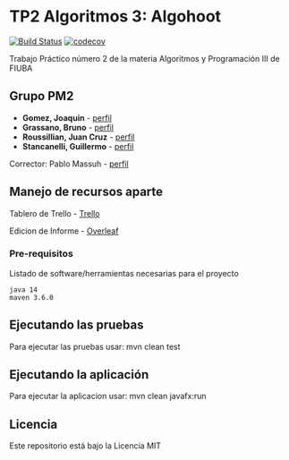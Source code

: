 ﻿# TP2 Algoritmos 3: Algohoot
[![Build Status](https://travis-ci.com/brunograssano/Algoritmos_3_TP2_PM2.svg?token=kxawFvHvMKcCczSHri2q&branch=master)](https://travis-ci.com/brunograssano/Algoritmos_3_TP2_PM2)
[![codecov](https://codecov.io/gh/brunograssano/Algoritmos_3_TP2_PM2/branch/master/graph/badge.svg?token=Rg2WnH9FMd)](https://codecov.io/gh/brunograssano/Algoritmos_3_TP2_PM2)  

Trabajo Práctico número 2 de la materia Algoritmos y Programación III de FIUBA

## Grupo PM2

* **Gomez, Joaquin** - [perfil](https://github.com/joaqogomez)
* **Grassano, Bruno** - [perfil](https://github.com/brunograssano)  
* **Roussillian, Juan Cruz** - [perfil](https://github.com/Uchihacrimson99)
* **Stancanelli, Guillermo** - [perfil](https://github.com/guillermo-st)

Corrector: Pablo Massuh - [perfil](https://github.com/xpitr256)

## Manejo de recursos aparte
Tablero de Trello - [Trello](https://trello.com/b/VJmgsyJc/tp-algoritmos)  

Edicion de Informe - [Overleaf](https://es.overleaf.com/3373845313gbbdtrmdjgdn)  

### Pre-requisitos

Listado de software/herramientas necesarias para el proyecto

```
java 14
maven 3.6.0
```

## Ejecutando las pruebas

Para ejecutar las pruebas usar: mvn clean test

## Ejecutando la aplicación

Para ejecutar la aplicacion usar: mvn clean javafx:run

## Licencia

Este repositorio está bajo la Licencia MIT
